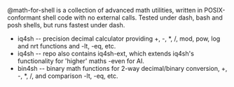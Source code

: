 @math-for-shell is a collection of advanced math utilities, written in POSIX-conformant shell code with no external calls.
Tested under dash, bash and posh shells, but runs fastest under dash.
- iq4sh --  precision decimal calculator providing +, -, *, /, mod, pow, log and nrt functions and -lt, -eq, etc.
- iq4sh --  repo also contains iq4sh-ext, which extends iq4sh's functionality for 'higher' maths -even for AI.
- bin4sh -- binary math functions for 2-way decimal/binary conversion, +, -, *, /, and comparison -lt, -eq, etc.
<!---
math-for-shell/math-for-shell is a ✨ special ✨ repository because its `README.md` (this file) appears on your GitHub profile.
You can click the Preview link to take a look at your changes.
--->
